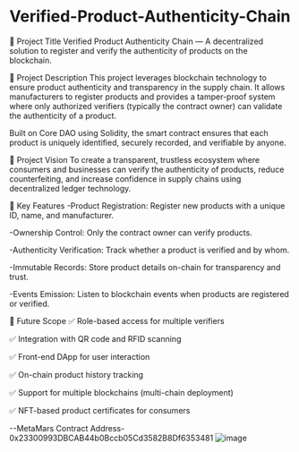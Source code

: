 # Verified-Product-Authenticity-Chain

🧾 Project Title
Verified Product Authenticity Chain — A decentralized solution to register and verify the authenticity of products on the blockchain.

📜 Project Description
This project leverages blockchain technology to ensure product authenticity and transparency in the supply chain. It allows manufacturers to register products and provides a tamper-proof system where only authorized verifiers (typically the contract owner) can validate the authenticity of a product.

Built on Core DAO using Solidity, the smart contract ensures that each product is uniquely identified, securely recorded, and verifiable by anyone.

🎯 Project Vision
To create a transparent, trustless ecosystem where consumers and businesses can verify the authenticity of products, reduce counterfeiting, and increase confidence in supply chains using decentralized ledger technology.

🚀 Key Features
-Product Registration: Register new products with a unique ID, name, and manufacturer.

-Ownership Control: Only the contract owner can verify products.

-Authenticity Verification: Track whether a product is verified and by whom.

-Immutable Records: Store product details on-chain for transparency and trust.

-Events Emission: Listen to blockchain events when products are registered or verified.

🔮 Future Scope
✅ Role-based access for multiple verifiers

✅ Integration with QR code and RFID scanning

✅ Front-end DApp for user interaction

✅ On-chain product history tracking

✅ Support for multiple blockchains (multi-chain deployment)

✅ NFT-based product certificates for consumers


--MetaMars Contract Address- 0x23300993DBCAB44b0Bccb05Cd3582B8Df6353481
![image](https://github.com/user-attachments/assets/7de6fdbd-4a5a-44af-a407-1c135c005dbb)
